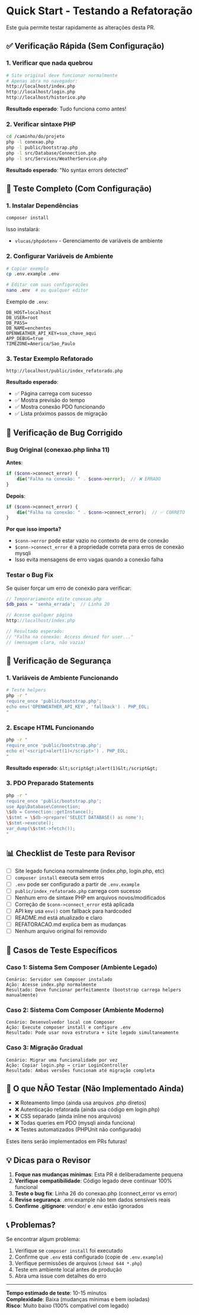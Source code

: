 # Quick Start - Testando a Refatoração

Este guia permite testar rapidamente as alterações desta PR.

## ✅ Verificação Rápida (Sem Configuração)

### 1. Verificar que nada quebrou
```bash
# Site original deve funcionar normalmente
# Apenas abra no navegador:
http://localhost/index.php
http://localhost/login.php
http://localhost/historico.php
```

**Resultado esperado**: Tudo funciona como antes!

### 2. Verificar sintaxe PHP
```bash
cd /caminho/do/projeto
php -l conexao.php
php -l public/bootstrap.php
php -l src/Database/Connection.php
php -l src/Services/WeatherService.php
```

**Resultado esperado**: "No syntax errors detected"

## 🔧 Teste Completo (Com Configuração)

### 1. Instalar Dependências
```bash
composer install
```

Isso instalará:
- `vlucas/phpdotenv` - Gerenciamento de variáveis de ambiente

### 2. Configurar Variáveis de Ambiente
```bash
# Copiar exemplo
cp .env.example .env

# Editar com suas configurações
nano .env  # ou qualquer editor
```

Exemplo de `.env`:
```env
DB_HOST=localhost
DB_USER=root
DB_PASS=
DB_NAME=enchentes
OPENWEATHER_API_KEY=sua_chave_aqui
APP_DEBUG=true
TIMEZONE=America/Sao_Paulo
```

### 3. Testar Exemplo Refatorado
```
http://localhost/public/index_refatorado.php
```

**Resultado esperado**:
- ✅ Página carrega com sucesso
- ✅ Mostra previsão do tempo
- ✅ Mostra conexão PDO funcionando
- ✅ Lista próximos passos de migração

## 🐛 Verificação de Bug Corrigido

### Bug Original (conexao.php linha 11)

**Antes**:
```php
if ($conn->connect_error) {
    die("Falha na conexão: " . $conn->error);  // ❌ ERRADO
}
```

**Depois**:
```php
if ($conn->connect_error) {
    die("Falha na conexão: " . $conn->connect_error);  // ✅ CORRETO
}
```

**Por que isso importa?**
- `$conn->error` pode estar vazio no contexto de erro de conexão
- `$conn->connect_error` é a propriedade correta para erros de conexão mysqli
- Isso evita mensagens de erro vagas quando a conexão falha

### Testar o Bug Fix

Se quiser forçar um erro de conexão para verificar:

```php
// Temporariamente edite conexao.php
$db_pass = 'senha_errada';  // Linha 20

// Acesse qualquer página
http://localhost/index.php

// Resultado esperado:
// "Falha na conexão: Access denied for user..."
// (mensagem clara, não vazia)
```

## 🔐 Verificação de Segurança

### 1. Variáveis de Ambiente Funcionando
```bash
# Teste helpers
php -r "
require_once 'public/bootstrap.php';
echo env('OPENWEATHER_API_KEY', 'fallback') . PHP_EOL;
"
```

### 2. Escape HTML Funcionando
```bash
php -r "
require_once 'public/bootstrap.php';
echo e('<script>alert(1)</script>') . PHP_EOL;
"
```

**Resultado esperado**: `&lt;script&gt;alert(1)&lt;/script&gt;`

### 3. PDO Preparado Statements
```bash
php -r "
require_once 'public/bootstrap.php';
use App\Database\Connection;
\$db = Connection::getInstance();
\$stmt = \$db->prepare('SELECT DATABASE() as nome');
\$stmt->execute();
var_dump(\$stmt->fetch());
"
```

## 📊 Checklist de Teste para Revisor

- [ ] Site legado funciona normalmente (index.php, login.php, etc)
- [ ] `composer install` executa sem erros
- [ ] `.env` pode ser configurado a partir de `.env.example`
- [ ] `public/index_refatorado.php` carrega com sucesso
- [ ] Nenhum erro de sintaxe PHP em arquivos novos/modificados
- [ ] Correção de `$conn->connect_error` está aplicada
- [ ] API key usa `env()` com fallback para hardcoded
- [ ] README.md está atualizado e claro
- [ ] REFATORACAO.md explica bem as mudanças
- [ ] Nenhum arquivo original foi removido

## 🎯 Casos de Teste Específicos

### Caso 1: Sistema Sem Composer (Ambiente Legado)
```
Cenário: Servidor sem Composer instalado
Ação: Acesse index.php normalmente
Resultado: Deve funcionar perfeitamente (bootstrap carrega helpers manualmente)
```

### Caso 2: Sistema Com Composer (Ambiente Moderno)
```
Cenário: Desenvolvedor local com Composer
Ação: Execute composer install e configure .env
Resultado: Pode usar nova estrutura + site legado simultaneamente
```

### Caso 3: Migração Gradual
```
Cenário: Migrar uma funcionalidade por vez
Ação: Copiar login.php → criar LoginController
Resultado: Ambas versões funcionam até migração completa
```

## 🚨 O que NÃO Testar (Não Implementado Ainda)

- ❌ Roteamento limpo (ainda usa arquivos .php diretos)
- ❌ Autenticação refatorada (ainda usa código em login.php)
- ❌ CSS separado (ainda inline nos arquivos)
- ❌ Todas queries em PDO (mysqli ainda funciona)
- ❌ Testes automatizados (PHPUnit não configurado)

Estes itens serão implementados em PRs futuras!

## 💡 Dicas para o Revisor

1. **Foque nas mudanças mínimas**: Esta PR é deliberadamente pequena
2. **Verifique compatibilidade**: Código legado deve continuar 100% funcional
3. **Teste o bug fix**: Linha 26 do conexao.php (connect_error vs error)
4. **Revise segurança**: .env.example não tem dados sensíveis reais
5. **Confirme .gitignore**: vendor/ e .env estão ignorados

## 📞 Problemas?

Se encontrar algum problema:

1. Verifique se `composer install` foi executado
2. Confirme que `.env` está configurado (copie de `.env.example`)
3. Verifique permissões de arquivos (`chmod 644 *.php`)
4. Teste em ambiente local antes de produção
5. Abra uma issue com detalhes do erro

---

**Tempo estimado de teste**: 10-15 minutos  
**Complexidade**: Baixa (mudanças mínimas e bem isoladas)  
**Risco**: Muito baixo (100% compatível com legado)
